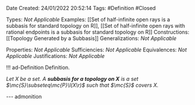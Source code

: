 <br />
<br />

Date Created: 24/01/2022 20:52:14
Tags: #Definition #Closed 

Types: _Not Applicable_
Examples: [[Set of half-infinite open rays is a subbasis for standard topology on R]], [[Set of half-infinite open rays with rational endpoints is a subbasis for standard topology on R]] 
Constructions: [[Topology Generated by a Subbasis]]
Generalizations: _Not Applicable_

Properties: _Not Applicable_
Sufficiencies: _Not Applicable_
Equivalences: _Not Applicable_
Justifications: _Not Applicable_

!!! ad-Definition Definition.

_Let $X$ be a set. A **subbasis for a topology on $X$** is a set $\mc{S}\subseteq\mc{P}\l(X\r)$ such that $\mc{S}$ covers $X$._

--- admonition
